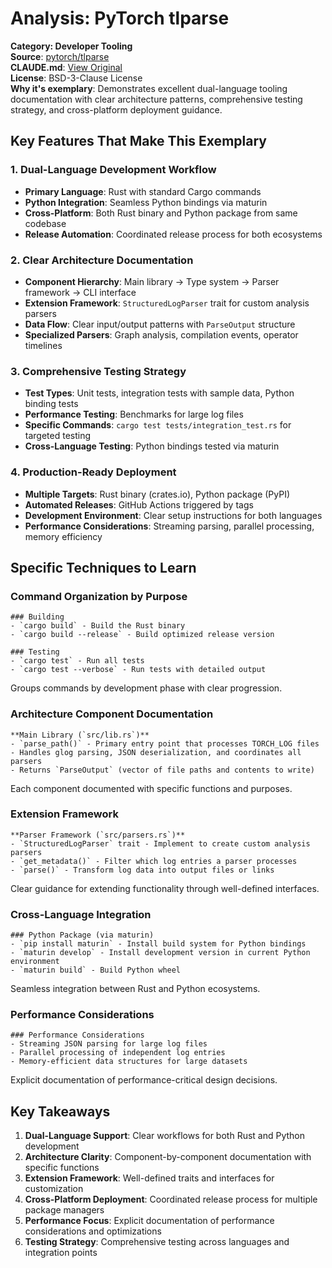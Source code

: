 # Analysis: PyTorch tlparse

**Category: Developer Tooling**  
**Source**: [pytorch/tlparse](https://github.com/pytorch/tlparse)  
**CLAUDE.md**: [View Original](https://github.com/pytorch/tlparse/blob/main/CLAUDE.md)  
**License**: BSD-3-Clause License  
**Why it's exemplary**: Demonstrates excellent dual-language tooling documentation with clear architecture patterns, comprehensive testing strategy, and cross-platform deployment guidance.

## Key Features That Make This Exemplary

### 1. **Dual-Language Development Workflow**
- **Primary Language**: Rust with standard Cargo commands
- **Python Integration**: Seamless Python bindings via maturin
- **Cross-Platform**: Both Rust binary and Python package from same codebase
- **Release Automation**: Coordinated release process for both ecosystems

### 2. **Clear Architecture Documentation**
- **Component Hierarchy**: Main library → Type system → Parser framework → CLI interface
- **Extension Framework**: `StructuredLogParser` trait for custom analysis parsers
- **Data Flow**: Clear input/output patterns with `ParseOutput` structure
- **Specialized Parsers**: Graph analysis, compilation events, operator timelines

### 3. **Comprehensive Testing Strategy**
- **Test Types**: Unit tests, integration tests with sample data, Python binding tests
- **Performance Testing**: Benchmarks for large log files
- **Specific Commands**: `cargo test tests/integration_test.rs` for targeted testing
- **Cross-Language Testing**: Python bindings tested via maturin

### 4. **Production-Ready Deployment**
- **Multiple Targets**: Rust binary (crates.io), Python package (PyPI)
- **Automated Releases**: GitHub Actions triggered by tags
- **Development Environment**: Clear setup instructions for both languages
- **Performance Considerations**: Streaming parsing, parallel processing, memory efficiency

## Specific Techniques to Learn

### Command Organization by Purpose
```
### Building
- `cargo build` - Build the Rust binary
- `cargo build --release` - Build optimized release version

### Testing
- `cargo test` - Run all tests
- `cargo test --verbose` - Run tests with detailed output
```
Groups commands by development phase with clear progression.

### Architecture Component Documentation
```
**Main Library (`src/lib.rs`)**
- `parse_path()` - Primary entry point that processes TORCH_LOG files
- Handles glog parsing, JSON deserialization, and coordinates all parsers
- Returns `ParseOutput` (vector of file paths and contents to write)
```
Each component documented with specific functions and purposes.

### Extension Framework
```
**Parser Framework (`src/parsers.rs`)**
- `StructuredLogParser` trait - Implement to create custom analysis parsers
- `get_metadata()` - Filter which log entries a parser processes
- `parse()` - Transform log data into output files or links
```
Clear guidance for extending functionality through well-defined interfaces.

### Cross-Language Integration
```
### Python Package (via maturin)
- `pip install maturin` - Install build system for Python bindings
- `maturin develop` - Install development version in current Python environment
- `maturin build` - Build Python wheel
```
Seamless integration between Rust and Python ecosystems.

### Performance Considerations
```
### Performance Considerations
- Streaming JSON parsing for large log files
- Parallel processing of independent log entries
- Memory-efficient data structures for large datasets
```
Explicit documentation of performance-critical design decisions.

## Key Takeaways

1. **Dual-Language Support**: Clear workflows for both Rust and Python development
2. **Architecture Clarity**: Component-by-component documentation with specific functions
3. **Extension Framework**: Well-defined traits and interfaces for customization
4. **Cross-Platform Deployment**: Coordinated release process for multiple package managers
5. **Performance Focus**: Explicit documentation of performance considerations and optimizations
6. **Testing Strategy**: Comprehensive testing across languages and integration points